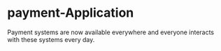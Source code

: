 # payment-Application
Payment systems are now available everywhere and everyone interacts with these systems every day.
